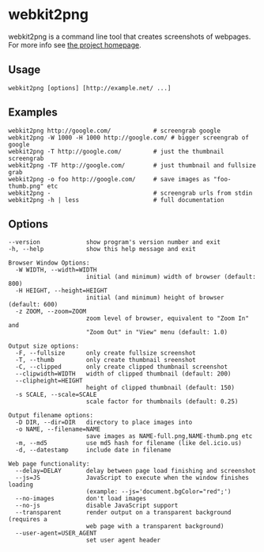 # webkit2png

webkit2png is a command line tool that creates screenshots of webpages. For more info see [the project homepage](http://www.paulhammond.org/webkit2png/).

## Usage
    webkit2png [options] [http://example.net/ ...]

## Examples
    webkit2png http://google.com/            # screengrab google
    webkit2png -W 1000 -H 1000 http://google.com/ # bigger screengrab of google
    webkit2png -T http://google.com/         # just the thumbnail screengrab
    webkit2png -TF http://google.com/        # just thumbnail and fullsize grab
    webkit2png -o foo http://google.com/     # save images as "foo-thumb.png" etc
    webkit2png -                             # screengrab urls from stdin
    webkit2png -h | less                     # full documentation

## Options
    --version             show program's version number and exit
    -h, --help            show this help message and exit
  
    Browser Window Options:
      -W WIDTH, --width=WIDTH
                          initial (and minimum) width of browser (default: 800)
      -H HEIGHT, --height=HEIGHT
                          initial (and minimum) height of browser (default: 600)
      -z ZOOM, --zoom=ZOOM
                          zoom level of browser, equivalent to "Zoom In" and
                          "Zoom Out" in "View" menu (default: 1.0)
  
    Output size options:
      -F, --fullsize      only create fullsize screenshot
      -T, --thumb         only create thumbnail sreenshot
      -C, --clipped       only create clipped thumbnail screenshot
      --clipwidth=WIDTH   width of clipped thumbnail (default: 200)
      --clipheight=HEIGHT
                          height of clipped thumbnail (default: 150)
      -s SCALE, --scale=SCALE
                          scale factor for thumbnails (default: 0.25)
  
    Output filename options:
      -D DIR, --dir=DIR   directory to place images into
      -o NAME, --filename=NAME
                          save images as NAME-full.png,NAME-thumb.png etc
      -m, --md5           use md5 hash for filename (like del.icio.us)
      -d, --datestamp     include date in filename
  
    Web page functionality:
      --delay=DELAY       delay between page load finishing and screenshot
      --js=JS             JavaScript to execute when the window finishes loading
                          (example: --js='document.bgColor="red";')
      --no-images         don't load images
      --no-js             disable JavaScript support
      --transparent       render output on a transparent background (requires a
                          web page with a transparent background)
      --user-agent=USER_AGENT
                          set user agent header
